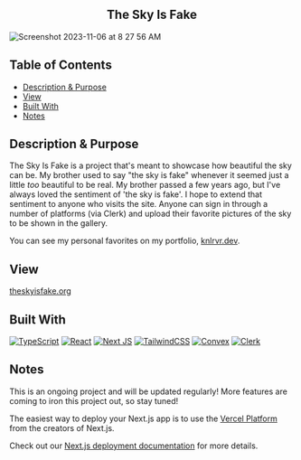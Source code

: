 <h2 align="center"> The Sky Is Fake </h2>  

![Screenshot 2023-11-06 at 8 27 56 AM](https://github.com/knlrvr/theskyisfake/assets/91632194/ac61456b-0257-40b3-bdbe-e1cca459d0b5)

## Table of Contents
- [Description & Purpose](#description)
- [View](#view)
- [Built With](#built-with)
- [Notes](#notes)

<a name="description"></a>
## Description & Purpose
The Sky Is Fake is a project that's meant to showcase how beautiful the sky can be. My brother used to say "the sky is fake" whenever it seemed just a little *too* beautiful to be real. My brother passed a few years ago, but I've always loved the sentiment of 'the sky is fake'. I hope to extend that sentiment to anyone who visits the site. Anyone can sign in through a number of platforms (via Clerk) and upload their favorite pictures of the sky to be shown in the gallery. 

You can see my personal favorites on my portfolio, [knlrvr.dev](https://www.knlrvr.dev/tsif). 

<a name="view"></a>
## View
[theskyisfake.org](https://www.theskyisfake.org/)

<a name="built-with"></a>
## Built With
[![TypeScript](https://img.shields.io/badge/typescript-%23007ACC.svg?style=for-the-badge&logo=typescript&logoColor=white)](https://www.typescriptlang.org/) [![React](https://img.shields.io/badge/react-%2320232a.svg?style=for-the-badge&logo=react&logoColor=%2361DAFB)](https://react.dev/) [![Next JS](https://img.shields.io/badge/Next-black?style=for-the-badge&logo=next.js&logoColor=white)](https://nextjs.org/) [![TailwindCSS](https://img.shields.io/badge/tailwindcss-%2338B2AC.svg?style=for-the-badge&logo=tailwind-css&logoColor=white)](https://tailwindcss.com/docs/installation) [![Convex](https://img.shields.io/badge/Convex-dc2626?style=for-the-badge&logoColor=white)](https://www.convex.dev/) [![Clerk](https://img.shields.io/badge/Clerk-8A2BE2?style=for-the-badge&logoColor=white)](https://clerk.com/)

<a name="notes"></a>
## Notes
This is an ongoing project and will be updated regularly! More features are coming to iron this project out, so stay tuned! 

The easiest way to deploy your Next.js app is to use the [Vercel Platform](https://vercel.com/new?utm_medium=default-template&filter=next.js&utm_source=create-next-app&utm_campaign=create-next-app-readme) from the creators of Next.js.

Check out our [Next.js deployment documentation](https://nextjs.org/docs/deployment) for more details.
